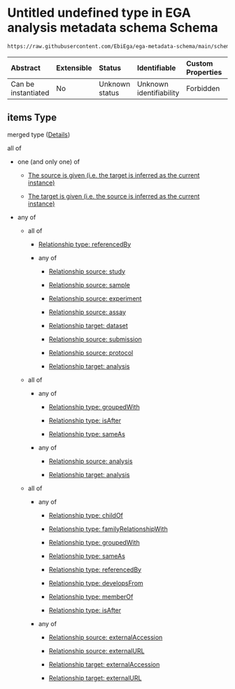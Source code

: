 # Untitled undefined type in EGA analysis metadata schema Schema

```txt
https://raw.githubusercontent.com/EbiEga/ega-metadata-schema/main/schemas/EGA.analysis.json#/properties/analysisRelationships/items
```



| Abstract            | Extensible | Status         | Identifiable            | Custom Properties | Additional Properties | Access Restrictions | Defined In                                                                       |
| :------------------ | :--------- | :------------- | :---------------------- | :---------------- | :-------------------- | :------------------ | :------------------------------------------------------------------------------- |
| Can be instantiated | No         | Unknown status | Unknown identifiability | Forbidden         | Allowed               | none                | [EGA.analysis.json\*](../../../schemas/EGA.analysis.json "open original schema") |

## items Type

merged type ([Details](ega-2-properties-analysis-relationships-items.md))

all of

*   one (and only one) of

    *   [The source is given (i.e. the target is inferred as the current instance)](ega-4-definitions-ega-relationships-object-oneof-the-source-is-given-ie-the-target-is-inferred-as-the-current-instance.md "check type definition")

    *   [The target is given (i.e. the source is inferred as the current instance)](ega-4-definitions-ega-relationships-object-oneof-the-target-is-given-ie-the-source-is-inferred-as-the-current-instance.md "check type definition")

*   any of

    *   all of

        *   [Relationship type: referencedBy](ega-4-definitions-relationship-type-referencedby.md "check type definition")

        *   any of

            *   [Relationship source: study](ega-4-definitions-relationship-source-study.md "check type definition")

            *   [Relationship source: sample](ega-4-definitions-relationship-source-sample.md "check type definition")

            *   [Relationship source: experiment](ega-4-definitions-relationship-source-experiment.md "check type definition")

            *   [Relationship source: assay](ega-4-definitions-relationship-source-assay.md "check type definition")

            *   [Relationship target: dataset](ega-4-definitions-relationship-target-dataset.md "check type definition")

            *   [Relationship source: submission](ega-4-definitions-relationship-source-submission.md "check type definition")

            *   [Relationship source: protocol](ega-4-definitions-relationship-source-protocol.md "check type definition")

            *   [Relationship target: analysis](ega-4-definitions-relationship-target-analysis.md "check type definition")

    *   all of

        *   any of

            *   [Relationship type: groupedWith](ega-4-definitions-relationship-type-groupedwith.md "check type definition")

            *   [Relationship type: isAfter](ega-4-definitions-relationship-type-isafter.md "check type definition")

            *   [Relationship type: sameAs](ega-4-definitions-relationship-type-sameas.md "check type definition")

        *   any of

            *   [Relationship source: analysis](ega-4-definitions-relationship-source-analysis.md "check type definition")

            *   [Relationship target: analysis](ega-4-definitions-relationship-target-analysis.md "check type definition")

    *   all of

        *   any of

            *   [Relationship type: childOf](ega-4-definitions-relationship-type-childof.md "check type definition")

            *   [Relationship type: familyRelationshipWith](ega-4-definitions-relationship-type-familyrelationshipwith.md "check type definition")

            *   [Relationship type: groupedWith](ega-4-definitions-relationship-type-groupedwith.md "check type definition")

            *   [Relationship type: sameAs](ega-4-definitions-relationship-type-sameas.md "check type definition")

            *   [Relationship type: referencedBy](ega-4-definitions-relationship-type-referencedby.md "check type definition")

            *   [Relationship type: developsFrom](ega-4-definitions-relationship-type-developsfrom.md "check type definition")

            *   [Relationship type: memberOf](ega-4-definitions-relationship-type-memberof.md "check type definition")

            *   [Relationship type: isAfter](ega-4-definitions-relationship-type-isafter.md "check type definition")

        *   any of

            *   [Relationship source: externalAccession](ega-4-definitions-relationship-source-externalaccession.md "check type definition")

            *   [Relationship source: externalURL](ega-4-definitions-relationship-source-externalurl.md "check type definition")

            *   [Relationship target: externalAccession](ega-4-definitions-relationship-target-externalaccession.md "check type definition")

            *   [Relationship target: externalURL](ega-4-definitions-relationship-target-externalurl.md "check type definition")
